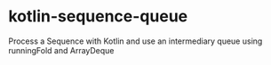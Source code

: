 # kotlin-sequence-queue
Process a Sequence with Kotlin and use an intermediary queue using runningFold and ArrayDeque

